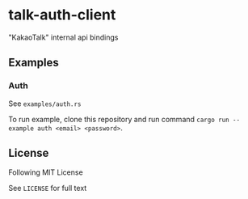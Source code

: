 # talk-auth-client
"KakaoTalk" internal api bindings

## Examples
### Auth
See `examples/auth.rs`

To run example, clone this repository and run command `cargo run --example auth <email> <password>`.

## License
Following MIT License

See `LICENSE` for full text